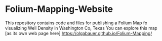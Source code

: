 # Folium-Mapping-Website
This repository contains code and files for publishing a Folium Map fo visualizing Well Density in Washington Co, Texas
You can explore this map [as its own web page here] https://olgabauer.github.io/Folium-Mapping/
